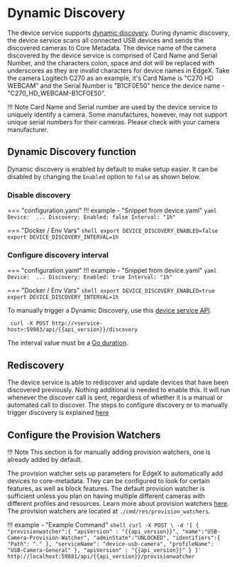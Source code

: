 # Dynamic Discovery
The device service supports [dynamic discovery](../../../Ch-DeviceServices.md#dynamic-provisioning).
During dynamic discovery, the device service scans all connected USB devices and sends the discovered cameras to Core Metadata.
The device name of the camera discovered by the device service is comprised of Card Name and Serial Number, and the characters colon, space and dot will be replaced with underscores as they are invalid characters for device names in EdgeX.
Take the camera Logitech C270 as an example, it's Card Name is "C270 HD WEBCAM" and the Serial Number is "B1CF0E50" hence the device name - "C270_HD_WEBCAM-B1CF0E50".

!!! Note 
    Card Name and Serial number are used by the device service to uniquely identify a camera. Some manufactures, however, may not support unique serial numbers for their cameras. Please check with your camera manufacturer.

## Dynamic Discovery function
Dynamic discovery is enabled by default to make setup easier. It can be disabled by changing the `Enabled` option to `false` as shown below.

### Disable discovery

=== "configuration.yaml"
    !!! example - "Snippet from device.yaml"
        ```yaml
        Device: 
        ...
            Discovery:
            Enabled: false
            Interval: "1h"
        ```

=== "Docker / Env Vars"
    ```shell
    export DEVICE_DISCOVERY_ENABLED=false
    export DEVICE_DISCOVERY_INTERVAL=1h
    ```

### Configure discovery interval
=== "configuration.yaml"
    !!! example - "Snippet from device.yaml"
        ```yaml
        Device: 
        ...
            Discovery:
            Enabled: true
            Interval: "1h"
        ```

=== "Docker / Env Vars"
    ```shell
    export DEVICE_DISCOVERY_ENABLED=true
    export DEVICE_DISCOVERY_INTERVAL=1h
    ```

To manually trigger a Dynamic Discovery, use this [device service API](../../../../../api/devices/Ch-APIDeviceSDK.md).  

```shell
 curl -X POST http://<service-host>:59983/api/{{api_version}}/discovery
```

The interval value must be a [Go duration](https://pkg.go.dev/time#ParseDuration).


## Rediscovery
The device service is able to rediscover and update devices that have been discovered previously.
Nothing additional is needed to enable this. It will run whenever the discover call is sent, regardless
of whether it is a manual or automated call to discover. The steps to configure discovery or to
manually trigger discovery is explained [here](#dynamic-discovery-function)

## Configure the Provision Watchers

!!! Note
    This section is for manually adding provision watchers, one is already added by default.

The provision watcher sets up parameters for EdgeX to automatically add devices to core-metadata. They can be configured to look for certain features, as well as block features. The default provision watcher is sufficient unless you plan on having multiple different cameras with different profiles and resources. Learn more about provision watchers [here](../../../../core/metadata/GettingStarted.md#provision-watcher). The provision watchers are located at `./cmd/res/provision_watchers`.


!!! example - "Example Command"
    ```shell
    curl -X POST \
    -d '[
    {
        "provisionwatcher":{
            "apiVersion" : "{{api_version}}",
            "name":"USB-Camera-Provision-Watcher",
            "adminState":"UNLOCKED",
            "identifiers":{
                "Path": "."
            },
            "serviceName": "device-usb-camera",
            "profileName": "USB-Camera-General"
        },
        "apiVersion" : "{{api_version}}"
    }
    ]' http://localhost:59881/api/{{api_version}}/provisionwatcher
    ```
